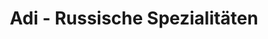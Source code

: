 ---
title: "Adi - Russische Spezialitäten"
url: /ludwigsburg/adi-russische-spezialitaeten/
shop: Lebensmittel
---